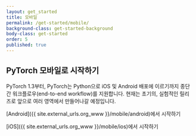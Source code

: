 ```yaml
---
layout: get_started
title: 모바일
permalink: /get-started/mobile/
background-class: get-started-background
body-class: get-started
order: 5
published: true
---
```


## PyTorch 모바일로 시작하기

PyTorch 1.3부터, PyTorch는 Python으로 iOS 및 Android 배포에 이르기까지 종단 간 워크플로우(end-to-end workflow)를 지원합니다.
현재는 초기의, 실험적인 릴리즈로 앞으로 여러 영역에서 만들어나갈 예정입니다.

[Android]({{ site.external_urls.org_www }}/mobile/android)에서 시작하기

[iOS]({{ site.external_urls.org_www }}/mobile/ios)에서 시작하기

<script page-id="mobile" src="{{ site.baseurl }}/assets/menu-tab-selection.js"></script>

